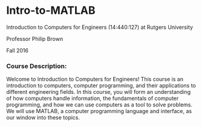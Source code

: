 # Intro-to-MATLAB

Introduction to Computers for Engineers (14:440:127) at Rutgers University

Professor Philip Brown

Fall 2016

### Course Description:

Welcome  to  Introduction  to  Computers  for  Engineers! This  course  is  an  introduction  to  computers, computer programming, and their applications to different engineering fields. In this course, you will form an understanding of how computers handle information, the fundamentals of computer programming, and how we can use computers as a tool to solve problems. We will use MATLAB, a computer programming language and interface, as our window into these topics.
